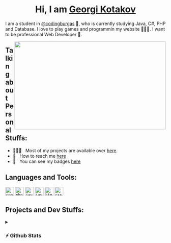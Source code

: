 <h1 align="center">Hi, I am <a href="https://github.com/ggkotakov20">Georgi Kotakov</a></h1>

<p>I am a student in <a href="https://github.com/codingburgas">@codingburgas</a> 🏫, who is currently studying Java, C#, PHP and Database. I love to play games and programmin my website 👨🏻‍💻. I want to be professional Web Developer 🥇.</p>

<img align="right" height="275" width="475" alt="" src="https://jwalaayurvedic.com/Image/programming.gif" />

<h2>Talking about Personal Stuffs:</h2>

- 👨🏻‍💻 &nbsp; Most of my projects are available over [here](https://github.com/ggkotakov20?tab=repositories).
- 📧 &nbsp; How to reach me [here](mailto:ggkotakov20@codingburgas.bg)
- 🏅 &nbsp; You can see my badges [here](https://www.credly.com/users/georgi-kotakov.70419408)


<h2>Languages and Tools:</h2>

<code><img height="27" src="https://upload.wikimedia.org/wikipedia/commons/thumb/1/18/ISO_C%2B%2B_Logo.svg/1822px-ISO_C%2B%2B_Logo.svg.png" alt="cpp"></code>
<code><img height="27" src="https://upload.wikimedia.org/wikipedia/commons/thumb/2/27/PHP-logo.svg/2560px-PHP-logo.svg.png" alt="php"></code>
<code><img height="27" src="https://cdn4.iconfinder.com/data/icons/logos-and-brands/512/181_Java_logo_logos-512.png" alt="java"></code>
<code><img height="27" src="https://upload.wikimedia.org/wikipedia/commons/thumb/6/6a/JavaScript-logo.png/768px-JavaScript-logo.png" alt="javascript"></code>
<code><img height="27" src="https://upload.wikimedia.org/wikipedia/commons/thumb/6/61/HTML5_logo_and_wordmark.svg/768px-HTML5_logo_and_wordmark.svg.png" alt="html"></code>
<code><img height="27" src="https://upload.wikimedia.org/wikipedia/commons/thumb/d/d5/CSS3_logo_and_wordmark.svg/1452px-CSS3_logo_and_wordmark.svg.png" alt="css"></code>



<h2>Projects and Dev Stuffs:</h2>
<details>
  <summary><h3>⚡ Github Stats</h3></summary>

  ![Grade](https://github-readme-stats.vercel.app/api?username=ggkotakov20&show_icons=true&theme=tokyonight&count_private=true)<br>
  ![Top Langs](https://github-readme-stats.vercel.app/api/top-langs/?username=ggkotakov20&layout=compact&theme=tokyonight&count_private=true)
</details>
  
